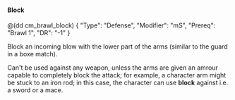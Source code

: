#### Block

@(dd cm_brawl_block)
{ "Type": "Defense",
	"Modifier": "mS",
	"Prereq": "Brawl 1",
	"DR": "-1"
}

Block an incoming blow with the lower part of the arms (similar to the guard
in a boxe match).

Can't be used against any weapon, unless the arms are given an amrour
capable to completely block the attack; for example, a character arm might be
stuck to an iron rod; in this case, the character can use __block__ against i.e.
a sword or a mace.

